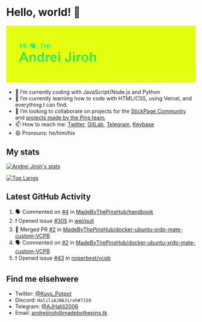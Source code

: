 # Hello, world! 👋

![](https://raw.githubusercontent.com/AndreiJirohHaliliDev2006/AndreiJirohHaliliDev2006/master/header.png)

- 🔭 I’m currently coding with JavaScript/Node.js and Python
- 🌱 I’m currently learning how to code with HTML/CSS, using Vercel, and everything I can find.
- 👯 I’m looking to collaborate on projects for the [StickPage Community](https://github.com/StickPage-Community) and [projects made by the Pins team.](https://github.com/MadeByThePinsHub)
- 📫 How to reach me: [Twitter](https://twitter.com/Kuys_Potpot), [GitLab](https://www.gitlab.com/AndreiJirohHaliliDev2006), [Telegram](https://t.me/AJHalili2006), [Keybase](https://keybase.io/ajhalilidev06)
- 😄 Pronouns: he/him/his

## My stats

[![Andrei Jiroh's stats](https://gh-readme-stats-thepinsteam.vercel.app/api?username=AndreiJirohHaliliDev2006&count_private=true&include_all_commits=true)](https://github.com/anuraghazra/github-readme-stats)

[![Top Langs](https://gh-readme-stats-thepinsteam.vercel.app/api/top-langs/?username=AndreiJirohHaliliDev2006&layout=compact)](https://github.com/anuraghazra/github-readme-stats)

## Latest GitHub Activity

<!--START_SECTION:activity-->
1. 🗣 Commented on [#4](https://github.com/MadeByThePinsHub/handbook/issues/4) in [MadeByThePinsHub/handbook](https://github.com/MadeByThePinsHub/handbook)
2. ❗️ Opened issue [#305](https://github.com/wei/pull/issues/305) in [wei/pull](https://github.com/wei/pull)
3. 🎉 Merged PR [#2](https://github.com/MadeByThePinsHub/docker-ubuntu-xrdp-mate-custom-VCPB/pull/2) in [MadeByThePinsHub/docker-ubuntu-xrdp-mate-custom-VCPB](https://github.com/MadeByThePinsHub/docker-ubuntu-xrdp-mate-custom-VCPB)
4. 🗣 Commented on [#2](https://github.com/MadeByThePinsHub/docker-ubuntu-xrdp-mate-custom-VCPB/issues/2) in [MadeByThePinsHub/docker-ubuntu-xrdp-mate-custom-VCPB](https://github.com/MadeByThePinsHub/docker-ubuntu-xrdp-mate-custom-VCPB)
5. ❗️ Opened issue [#43](https://github.com/rojserbest/vcpb/issues/43) in [rojserbest/vcpb](https://github.com/rojserbest/vcpb)
<!--END_SECTION:activity-->

## Find me elsehwere

* Twitter: [@Kuys_Potpot](https://twitter.com)
* Discord: `HaliliAJ06Jiroh#7159`
* Telegram: [@AJHalili2006](https://telegram.dog/AJHalili2006)
* Email: <andreijiroh@madebythepins.tk>
